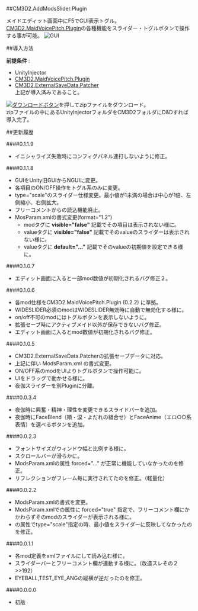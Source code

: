 ##CM3D2.AddModsSlider.Plugin

メイドエディット画面中にF5でGUI表示トグル。  
[CM3D2.MaidVoicePitch.Plugin][]の各種機能をスライダー・トグルボタンで操作する事が可能。
![GUI](http://i.imgur.com/l1APIa3.png  "GUI")  


##導入方法

**前提条件** :  
* UnityInjector
* [CM3D2.MaidVoicePitch.Plugin][]
* [CM3D2.ExternalSaveData.Patcher][]  
上記が導入済みであること。  
  
[![ダウンロードボタン][img_download]][master zip]を押してzipファイルをダウンロード。  
zipファイルの中にあるUnityInjectorフォルダをCM3D2フォルダにD&Dすれば導入完了。  


##更新履歴

####0.1.1.9
* イニシャライズ失敗時にコンフィグパネル連打しないように修正。

####0.1.1.8
* GUIをUnity旧GUIからNGUIに変更。
* 各項目のON/OFF操作をトグル系のみに変更。
* type="scale"のスライダー仕様変更。最小値が1未満の場合は中心が1倍、左側縮小、右側拡大。
* フリーコメントからの読込機能廃止。
* MosParam.xmlの書式変更(format="1.2")
    * modタグに **visible="false"** 記載でその項目は表示されない様に。
    * valueタグに **visible="false"** 記載でそのvalueのスライダーは表示されない様に。
    * valueタグに **default="..."** 記載でそのvalueの初期値を設定できる様に。

####0.1.0.7
* エディット画面に入ると一部mod数値が初期化されるバグ修正２。

####0.1.0.6
* 各mod仕様をCM3D2.MaidVoicePitch.Plugin (0.2.2) に準拠。
* WIDESLIDER必須のmodはWIDESLIDER無効時に自動で無効化する様に。
* on/off不可のmodにはトグルボタンを表示しないように。
* 拡張セーブ時にアクティブメイド以外が保存できないバグ修正。
* エディット画面に入るとmod数値が初期化されるバグ修正。

####0.1.0.5
* CM3D2.ExternalSaveData.Patcherの拡張セーブデータに対応。
* 上記に伴い ModsParam.xml の書式変更。
* ON/OFF系のmodをUIよりトグルボタンで操作可能に。
* UIをドラッグで動かせる様に。
* 夜伽スライダーを別Pluginに分離。

####0.0.3.4
* 夜伽時に興奮・精神・理性を変更できるスライドバーを追加。  
* 夜伽時にFaceBlend（頬・涙・よだれの組合せ）とFaceAnime（エロ○○系表情）を選べるボタンを追加。

####0.0.2.3
* フォントサイズがウィンドウ幅と比例する様に。
* スクロールバーが滑らかに。
* ModsParam.xmlの<mod>属性 forced="..." が正常に機能していなかったのを修正。
* リフレクションがフレーム毎に実行されてたのを修正。（軽量化）

####0.0.2.2
* ModsParam.xmlの書式を変更。
* ModsParam.xmlで<mod>の属性に forced="true" 指定で、フリーコメント欄にかかわらずそのmodのスライダーが表示される様に。
* <value>の属性でtype="scale"指定の時、最小値をスライダーに反映してなかったのを修正。

####0.0.1.1
* 各mod定義をxmlファイルにして読み込む様に。
* スライダーバーとフリーコメント欄が連動する様に。（改造スレその２>>192）
* EYEBALL,TEST_EYE_ANGの縦横が逆だったのを修正。

####0.0.0.0
* 初版

[CM3D2.MaidVoicePitch.Plugin]: https://github.com/neguse11/cm3d2_plugins_okiba/tree/master/MaidVoicePitch "neguse11/cm3d2_plugins_okiba/MaidVoicePitch/"
[CM3D2.ExternalSaveData.Patcher]: https://github.com/neguse11/cm3d2_plugins_okiba/tree/master/ExternalSaveData "neguse11/cm3d2_plugins_okiba/ExternalSaveData/"
[master zip]:https://github.com/CM3D2-01/CM3D2.AddModsSlider.Plugin/archive/master.zip "master zip"
[img_download]: http://i.imgur.com/byav3Uf.png "ダウンロードボタン"
